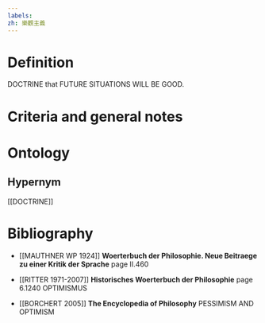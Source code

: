 ```yaml
---
labels: 
zh: 樂觀主義
---
```


# Definition
DOCTRINE that FUTURE SITUATIONS WILL BE GOOD.
# Criteria and general notes
# Ontology

## Hypernym
[[DOCTRINE]]
# Bibliography
- [[MAUTHNER WP 1924]]
**Woerterbuch der Philosophie. Neue Beitraege zu einer Kritik der Sprache** page II.460

- [[RITTER 1971-2007]]
**Historisches Woerterbuch der Philosophie** page 6.1240
OPTIMISMUS
- [[BORCHERT 2005]]
**The Encyclopedia of Philosophy** 
PESSIMISM AND OPTIMISM
